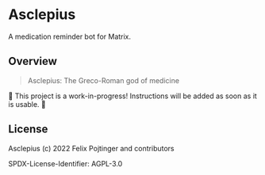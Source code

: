 # Asclepius

A medication reminder bot for Matrix.

## Overview

> Asclepius: The Greco-Roman god of medicine

🚧 This project is a work-in-progress! Instructions will be added as soon as it is usable. 🚧

## License

Asclepius (c) 2022 Felix Pojtinger and contributors

SPDX-License-Identifier: AGPL-3.0
